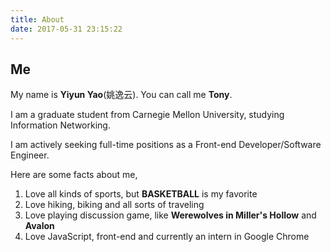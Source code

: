 ```yaml
---
title: About
date: 2017-05-31 23:15:22
---
```


## Me

My name is **Yiyun Yao**(姚逸云). You can call me **Tony**.

I am a graduate student from Carnegie Mellon University, studying Information Networking.

I am actively seeking full-time positions as a Front-end Developer/Software Engineer.

Here are some facts about me,

1. Love all kinds of sports, but **BASKETBALL** is my favorite
2. Love hiking, biking and all sorts of traveling
3. Love playing discussion game, like **Werewolves in Miller's Hollow** and **Avalon**
4. Love JavaScript, front-end and currently an intern in Google Chrome
